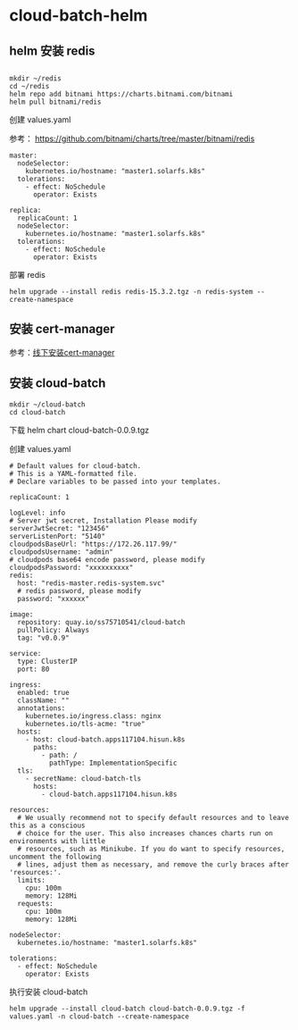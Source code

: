 # cloud-batch-helm

## helm 安装 redis

## 

```
mkdir ~/redis
cd ~/redis
helm repo add bitnami https://charts.bitnami.com/bitnami
helm pull bitnami/redis
```

创建 values.yaml

参考： https://github.com/bitnami/charts/tree/master/bitnami/redis

```
master:
  nodeSelector:
    kubernetes.io/hostname: "master1.solarfs.k8s"
  tolerations:
    - effect: NoSchedule
      operator: Exists

replica:
  replicaCount: 1
  nodeSelector:
    kubernetes.io/hostname: "master1.solarfs.k8s"
  tolerations:
    - effect: NoSchedule
      operator: Exists
```

部署 redis

```
helm upgrade --install redis redis-15.3.2.tgz -n redis-system --create-namespace
```

## 安装 cert-manager

参考：[线下安装cert-manager](https://github.com/ss75710541/operator-env/blob/main/cert-manager/%E7%BA%BF%E4%B8%8B%E5%AE%89%E8%A3%85cert-manager.md)

## 安装 cloud-batch

```
mkdir ~/cloud-batch
cd cloud-batch
```

下载 helm chart cloud-batch-0.0.9.tgz

创建 values.yaml

```
# Default values for cloud-batch.
# This is a YAML-formatted file.
# Declare variables to be passed into your templates.

replicaCount: 1

logLevel: info
# Server jwt secret, Installation Please modify
serverJwtSecret: "123456"
serverListenPort: "5140"
cloudpodsBaseUrl: "https://172.26.117.99/"
cloudpodsUsername: "admin"
# cloudpods base64 encode password, please modify
cloudpodsPassword: "xxxxxxxxxx"
redis:
  host: "redis-master.redis-system.svc"
  # redis password, please modify
  password: "xxxxxx"

image:
  repository: quay.io/ss75710541/cloud-batch
  pullPolicy: Always
  tag: "v0.0.9"

service:
  type: ClusterIP
  port: 80

ingress:
  enabled: true
  className: ""
  annotations:
    kubernetes.io/ingress.class: nginx
    kubernetes.io/tls-acme: "true"
  hosts:
    - host: cloud-batch.apps117104.hisun.k8s
      paths:
        - path: /
          pathType: ImplementationSpecific
  tls:
    - secretName: cloud-batch-tls
      hosts:
        - cloud-batch.apps117104.hisun.k8s

resources:
  # We usually recommend not to specify default resources and to leave this as a conscious
  # choice for the user. This also increases chances charts run on environments with little
  # resources, such as Minikube. If you do want to specify resources, uncomment the following
  # lines, adjust them as necessary, and remove the curly braces after 'resources:'.
  limits:
    cpu: 100m
    memory: 128Mi
  requests:
    cpu: 100m
    memory: 128Mi

nodeSelector:
  kubernetes.io/hostname: "master1.solarfs.k8s"

tolerations:
  - effect: NoSchedule
    operator: Exists
```

执行安装 cloud-batch

```
helm upgrade --install cloud-batch cloud-batch-0.0.9.tgz -f values.yaml -n cloud-batch --create-namespace
```
